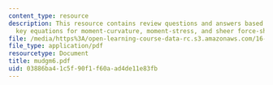 ```yaml
---
content_type: resource
description: This resource contains review questions and answers based on obtaining
  key equations for moment-curvature, moment-stress, and sheer force-sheer stress.
file: /media/https%3A/open-learning-course-data-rc.s3.amazonaws.com/16-01-unified-engineering-i-ii-iii-iv-fall-2005-spring-2006/03886ba41c5f90f1f60aad4de11e83fb_mudgm6.pdf
file_type: application/pdf
resourcetype: Document
title: mudgm6.pdf
uid: 03886ba4-1c5f-90f1-f60a-ad4de11e83fb
---
```

